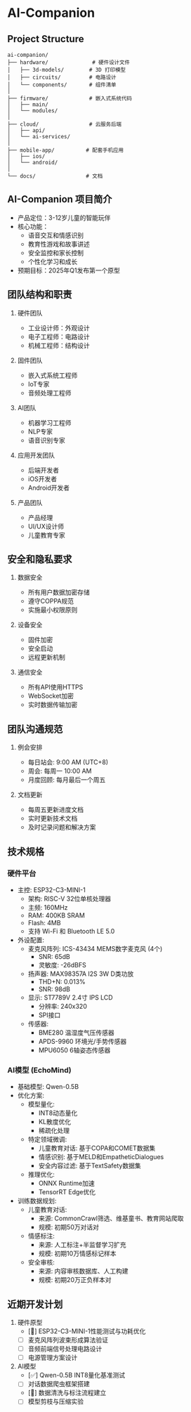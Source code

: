 # AI-Companion

## Project Structure

```
ai-companion/
├── hardware/              # 硬件设计文件
│   ├── 3d-models/        # 3D 打印模型
│   ├── circuits/         # 电路设计
│   └── components/       # 组件清单
│
├── firmware/             # 嵌入式系统代码
│   ├── main/
│   └── modules/
│
├── cloud/                # 云服务后端
│   ├── api/
│   └── ai-services/
│
├── mobile-app/          # 配套手机应用
│   ├── ios/
│   └── android/
│
└── docs/                # 文档
```

## AI-Companion 项目简介

- 产品定位：3-12岁儿童的智能玩伴
- 核心功能：
  - 语音交互和情感识别
  - 教育性游戏和故事讲述
  - 安全监控和家长控制
  - 个性化学习和成长
- 预期目标：2025年Q1发布第一个原型

## 团队结构和职责

1. 硬件团队
   - 工业设计师：外观设计
   - 电子工程师：电路设计
   - 机械工程师：结构设计

2. 固件团队
   - 嵌入式系统工程师
   - IoT专家
   - 音频处理工程师

3. AI团队
   - 机器学习工程师
   - NLP专家
   - 语音识别专家

4. 应用开发团队
   - 后端开发者
   - iOS开发者
   - Android开发者

5. 产品团队
   - 产品经理
   - UI/UX设计师
   - 儿童教育专家

## 安全和隐私要求

1. 数据安全
   - 所有用户数据加密存储
   - 遵守COPPA规范
   - 实施最小权限原则

2. 设备安全
   - 固件加密
   - 安全启动
   - 远程更新机制

3. 通信安全
   - 所有API使用HTTPS
   - WebSocket加密
   - 实时数据传输加密

## 团队沟通规范

1. 例会安排
   - 每日站会: 9:00 AM (UTC+8)
   - 周会: 每周一 10:00 AM
   - 月度回顾: 每月最后一个周五

2. 文档更新
   - 每周五更新进度文档
   - 实时更新技术文档
   - 及时记录问题和解决方案


## 技术规格

### 硬件平台
- 主控: ESP32-C3-MINI-1
  - 架构: RISC-V 32位单核处理器
  - 主频: 160MHz
  - RAM: 400KB SRAM
  - Flash: 4MB
  - 支持 Wi-Fi 和 Bluetooth LE 5.0
- 外设配置:
  - 麦克风阵列: ICS-43434 MEMS数字麦克风 (4个)
    - SNR: 65dB
    - 灵敏度: -26dBFS
  - 扬声器: MAX98357A I2S 3W D类功放
    - THD+N: 0.013%
    - SNR: 98dB
  - 显示: ST7789V 2.4寸 IPS LCD
    - 分辨率: 240x320
    - SPI接口
  - 传感器:
    - BME280 温湿度气压传感器
    - APDS-9960 环境光/手势传感器
    - MPU6050 6轴姿态传感器

### AI模型 (EchoMind)
- 基础模型: Qwen-0.5B
- 优化方案:
  - 模型量化: 
    - INT8动态量化
    - KL散度优化
    - 稀疏化处理
  - 特定领域微调:
    - 儿童教育对话: 基于COPA和COMET数据集
    - 情感识别: 基于MELD和EmpatheticDialogues
    - 安全内容过滤: 基于TextSafety数据集
  - 推理优化:
    - ONNX Runtime加速
    - TensorRT Edge优化
- 训练数据规划:
  - 儿童教育对话:
    - 来源: CommonCrawl筛选、维基童书、教育网站爬取
    - 规模: 初期50万对话对
  - 情感标注:
    - 来源: 人工标注+半监督学习扩充
    - 规模: 初期10万情感标记样本
  - 安全审核:
    - 来源: 内容审核数据库、人工构建
    - 规模: 初期20万正负样本对

## 近期开发计划
1. 硬件原型
   - [🎡] ESP32-C3-MINI-1性能测试与功耗优化
   - [ ] 麦克风阵列波束形成算法验证
   - [ ] 音频前端信号处理电路设计
   - [ ] 电源管理方案设计

2. AI模型
   - [✅] Qwen-0.5B INT8量化基准测试
   - [ ] 对话数据爬虫框架搭建
   - [🎡] 数据清洗与标注流程建立
   - [ ] 模型剪枝与压缩实验

